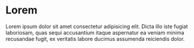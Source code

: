 # Lorem

Lorem ipsum dolor sit amet consectetur adipisicing elit. Dicta illo iste fugiat laboriosam, quas sequi accusantium itaque aspernatur ea veniam minima recusandae fugit, ex veritatis labore ducimus assumenda reiciendis dolor.
